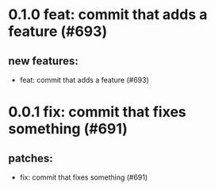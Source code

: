 # 0.1.0 feat: commit that adds a feature (#693)

## new features:
* feat: commit that adds a feature (#693)

# 0.0.1 fix: commit that fixes something (#691)

## patches:
* fix: commit that fixes something (#691)


